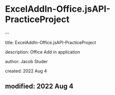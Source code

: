 # ExcelAddIn-Office.jsAPI-PracticeProject

--

title: ExcelAddIn-Office.jsAPI-PracticeProject

description: Office Add in application

author: Jacob Studer

created: 2022 Aug 4

modified: 2022 Aug 4
--
